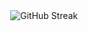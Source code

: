 <div align="center">
  <img src="https://streak-stats.demolab.com?user=crhlkj&theme=github-dark-blue&hide_border=true&locale=ru&date_format=j%20M%5B%20Y%5D" alt="GitHub Streak">
</div>
